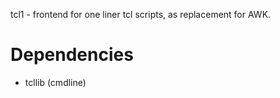 tcl1 - frontend for one liner tcl scripts, as replacement for AWK.

# Dependencies

- tcllib (cmdline)
